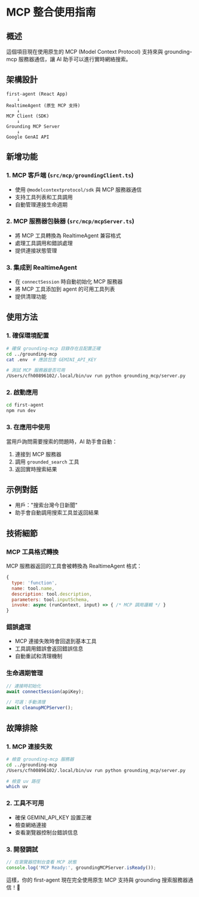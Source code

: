 # MCP 整合使用指南

## 概述
這個項目現在使用原生的 MCP (Model Context Protocol) 支持來與 grounding-mcp 服務器通信，讓 AI 助手可以進行實時網絡搜索。

## 架構設計
```
first-agent (React App)
    ↓
RealtimeAgent (原生 MCP 支持)
    ↓
MCP Client (SDK)
    ↓
Grounding MCP Server
    ↓  
Google GenAI API
```

## 新增功能

### 1. MCP 客戶端 (`src/mcp/groundingClient.ts`)
- 使用 `@modelcontextprotocol/sdk` 與 MCP 服務器通信
- 支持工具列表和工具調用
- 自動管理連接生命週期

### 2. MCP 服務器包裝器 (`src/mcp/mcpServer.ts`) 
- 將 MCP 工具轉換為 RealtimeAgent 兼容格式
- 處理工具調用和錯誤處理
- 提供連接狀態管理

### 3. 集成到 RealtimeAgent
- 在 `connectSession` 時自動初始化 MCP 服務器
- 將 MCP 工具添加到 agent 的可用工具列表
- 提供清理功能

## 使用方法

### 1. 確保環境配置
```bash
# 確保 grounding-mcp 目錄存在且配置正確
cd ../grounding-mcp
cat .env  # 應該包含 GEMINI_API_KEY

# 測試 MCP 服務器是否可用
/Users/cfh00896102/.local/bin/uv run python grounding_mcp/server.py
```

### 2. 啟動應用
```bash
cd first-agent
npm run dev
```

### 3. 在應用中使用
當用戶詢問需要搜索的問題時，AI 助手會自動：
1. 連接到 MCP 服務器
2. 調用 `grounded_search` 工具
3. 返回實時搜索結果

## 示例對話
- 用戶："搜索台灣今日新聞"
- 助手會自動調用搜索工具並返回結果

## 技術細節

### MCP 工具格式轉換
MCP 服務器返回的工具會被轉換為 RealtimeAgent 格式：
```javascript
{
  type: 'function',
  name: tool.name,
  description: tool.description,
  parameters: tool.inputSchema,
  invoke: async (runContext, input) => { /* MCP 調用邏輯 */ }
}
```

### 錯誤處理
- MCP 連接失敗時會回退到基本工具
- 工具調用錯誤會返回錯誤信息
- 自動重試和清理機制

### 生命週期管理
```javascript
// 連接時初始化
await connectSession(apiKey);

// 可選：手動清理
await cleanupMCPServer();
```

## 故障排除

### 1. MCP 連接失敗
```bash
# 檢查 grounding-mcp 服務器
cd ../grounding-mcp
/Users/cfh00896102/.local/bin/uv run python grounding_mcp/server.py

# 檢查 uv 路徑
which uv
```

### 2. 工具不可用  
- 確保 GEMINI_API_KEY 設置正確
- 檢查網絡連接
- 查看瀏覽器控制台錯誤信息

### 3. 開發調試
```javascript
// 在瀏覽器控制台查看 MCP 狀態
console.log('MCP Ready:', groundingMCPServer.isReady());
```

這樣，你的 first-agent 現在完全使用原生 MCP 支持與 grounding 搜索服務器通信！🎉
